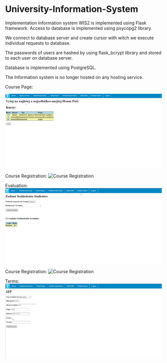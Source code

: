# University-Information-System

Implementation
Information system WIS2 is implemented using Flask framework.
Access to database is implemented using psycopg2 library.

We connect to database server and create cursor with witch we execute 
individual requests to database.

The passwords of users are hashed by using flask_bcrypt library and stored to each user on database server.

Database is implemented using PostgreSQL.

The Information system is no longer hosted on any hosting service.

Course Page:

![Courses](/Images/HomePage.png)

Course Registration:
![Course Registration](Images/PridanieKurzu.png)

Evaluation:
![Evaluation](Images/Evaluation.png)

Course Registration:
![Course Registration](Images/PridanieKurzu.png)

Terms:
![Terms](Images/Terminy.png)
